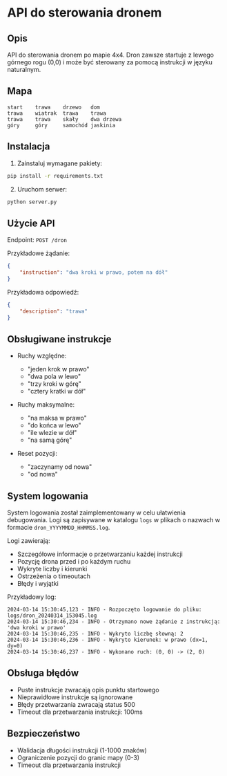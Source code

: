 # API do sterowania dronem

## Opis
API do sterowania dronem po mapie 4x4. Dron zawsze startuje z lewego górnego rogu (0,0) i może być sterowany za pomocą instrukcji w języku naturalnym.

## Mapa
```
start    trawa    drzewo   dom
trawa    wiatrak  trawa    trawa
trawa    trawa    skały    dwa drzewa
góry     góry     samochód jaskinia
```

## Instalacja
1. Zainstaluj wymagane pakiety:
```bash
pip install -r requirements.txt
```

2. Uruchom serwer:
```bash
python server.py
```

## Użycie API
Endpoint: `POST /dron`

Przykładowe żądanie:
```json
{
    "instruction": "dwa kroki w prawo, potem na dół"
}
```

Przykładowa odpowiedź:
```json
{
    "description": "trawa"
}
```

## Obsługiwane instrukcje
- Ruchy względne:
  - "jeden krok w prawo"
  - "dwa pola w lewo"
  - "trzy kroki w górę"
  - "cztery kratki w dół"

- Ruchy maksymalne:
  - "na maksa w prawo"
  - "do końca w lewo"
  - "ile wlezie w dół"
  - "na samą górę"

- Reset pozycji:
  - "zaczynamy od nowa"
  - "od nowa"

## System logowania
System logowania został zaimplementowany w celu ułatwienia debugowania. Logi są zapisywane w katalogu `logs` w plikach o nazwach w formacie `dron_YYYYMMDD_HHMMSS.log`.

Logi zawierają:
- Szczegółowe informacje o przetwarzaniu każdej instrukcji
- Pozycję drona przed i po każdym ruchu
- Wykryte liczby i kierunki
- Ostrzeżenia o timeoutach
- Błędy i wyjątki

Przykładowy log:
```
2024-03-14 15:30:45,123 - INFO - Rozpoczęto logowanie do pliku: logs/dron_20240314_153045.log
2024-03-14 15:30:46,234 - INFO - Otrzymano nowe żądanie z instrukcją: 'dwa kroki w prawo'
2024-03-14 15:30:46,235 - INFO - Wykryto liczbę słowną: 2
2024-03-14 15:30:46,236 - INFO - Wykryto kierunek: w prawo (dx=1, dy=0)
2024-03-14 15:30:46,237 - INFO - Wykonano ruch: (0, 0) -> (2, 0)
```

## Obsługa błędów
- Puste instrukcje zwracają opis punktu startowego
- Nieprawidłowe instrukcje są ignorowane
- Błędy przetwarzania zwracają status 500
- Timeout dla przetwarzania instrukcji: 100ms

## Bezpieczeństwo
- Walidacja długości instrukcji (1-1000 znaków)
- Ograniczenie pozycji do granic mapy (0-3)
- Timeout dla przetwarzania instrukcji 